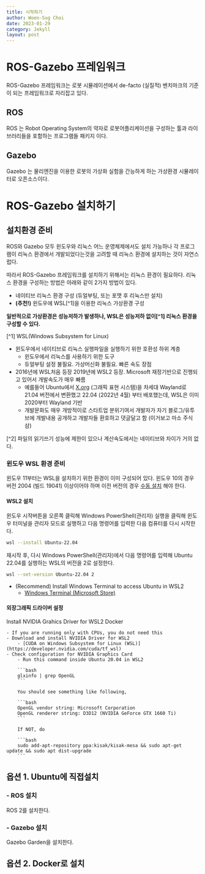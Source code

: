 ```yaml
---
title: 시작하기
author: Woen-Sug Choi
date: 2023-01-29
category: Jekyll
layout: post
---
```


# **ROS-Gazebo 프레임워크**
ROS-Gazebo 프레임워크는 로봇 시뮬레이션에서 de-facto (실질적) 벤치마크의 기준이 되는 프레임워크로 자리잡고 있다.

## ROS
ROS 는 Robot Operating System의 약자로 로봇어플리케이션을 구성하는 툴과 라이브러리들을 포함하는 프로그램들 패키지 이다.

## Gazebo
Gazebo 는 물리엔진을 이용한 로봇의 가상화 실험을 간능하게 하는 
가상환경 시뮬레이터로 오픈소스이다.

# **ROS-Gazebo 설치하기**

## 설치환경 준비
ROS와 Gazebo 모두 윈도우와 리눅스 어느 운영체제에서도 설치 가능하나 각 프로그램이 리눅스 환경에서 개발되었다는것을 고려할 때 리눅스 환경에 설치하는 것이 자연스럽다. 

따라서 ROS-Gazebo 프레임워크를 설치하기 위해서는 리눅스 환경이 필요하다. 리눅스 환경을 구성하는 방법은 아래와 같이 2가지 방법이 있다.
- 네이티브 리눅스 환경 구성 (듀얼부팅, 또는 포맷 후 리눅스만 설치)
- **(추천!)** 윈도우에 WSL[^1]을 이용한 리눅스 가상환경 구성

**일반적으로 가상환경은 성능저하가 발생하나, WSL은 성능저하 없이[^1] 리눅스 환경을 구성할 수 있다.**

[^1] WSL(Windows Subsystem for Linux)
- 윈도우에서 네이티브로 리눅스 실행파일을 실행하기 위한 호환성 하위 계층
    - 윈도우에서 리눅스를 사용하기 위한 도구
    - 듀얼부팅 설정 불필요. 가상머신화 불필요. 빠른 속도 장점
- 2016년에 WSL처음 등장 2019년에 WSL2 등장. Microsoft 재정기반으로 진행되고 있어서 개발속도가 매우 빠름
    - 예를들어 Ubuntu에서 [X.org](http://X.org) (그래픽 표현 시스템)을 차세대 Wayland로 21.04 버전에서 변환했고 22.04 (2022년 4월) 부터 배포했는데, WSL은 이미 2020부터 Wayland 기반
    - 개발문화도 매우 개방적이로 스타트업 분위기여서 개발자가 자기 블로그/유투브에 개발내용 공개하고 개발자들 환호하고 댓글달고 함 (이거보고 마소 주식 삼)

[^2] 파일의 읽기쓰기 성능에 제한이 있으나 계산속도에서는 네이티브와 차이가 거의 없다.

### 윈도우 WSL 환경 준비
윈도우 11부터는 WSL을 설치하기 위한 환경이 이미 구성되어 있다. 윈도우 10의 경우 버전 2004 (빌드 19041) 이상이어야 하며 이전 버전의 경우 [수동 설치](https://learn.microsoft.com/ko-kr/windows/wsl/install-manual) 해야 한다.

#### WSL2 설치

윈도우 시작버튼을 오른쪽 클릭해 Windows PowerShell(관리자) 실행을 클릭해 윈도우 터미널을 관리자 모드로 실행하고 다음 명령어를 입력한 다음 컴퓨터를 다시 시작한다.

```bash
wsl --install Ubuntu-22.04
```

재시작 후, 다시 Windows PowerShell(관리자)에서 다음 명령어를 입력해 Ubuntu 22.04를 실행하는 WSL의 버전을 2로 설정한다.

```bash
wsl --set-version Ubuntu-22.04 2
```

* (Recommend) Install Windows Terminal to access Ubuntu in WSL2
    - [Windows Terminal (Microsoft Store)](https://www.microsoft.com/ko-kr/p/windows-terminal/9n0dx20hk701)


#### 외장그래픽 드라이버 설정

Install NVIDIA Grahics Driver for WSL2 Docker

    - If you are running only with CPUs, you do not need this
    - Download and install NVIDIA Driver for WSL2
        - [CUDA on Windows Subsystem for Linux (WSL)](https://developer.nvidia.com/cuda/tf_wsl)
    - Check configuration for NVIDIA Graphics Card
        - Run this command inside Ubuntu 20.04 in WSL2

        ```bash
        glxinfo | grep OpenGL
        ```

        You should see something like following,

        ```bash
        OpenGL vendor string: Microsoft Corporation
        OpenGL renderer string: D3D12 (NVIDIA GeForce GTX 1660 Ti)
        ```

        If NOT, do

        ```bash
        sudo add-apt-repository ppa:kisak/kisak-mesa && sudo apt-get update && sudo apt dist-upgrade
        ```


## 옵션 1. Ubuntu에 직접설치

### - ROS 설치
ROS 2를 설치한다.

### - Gazebo 설치
Gazebo Garden을 설치한다.

## 옵션 2. Docker로 설치





[1]: https://pages.github.com